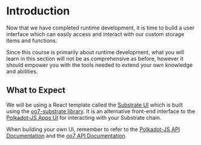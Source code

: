 Introduction
===

Now that we have completed runtime development, it is time to build a user interface which can easily access and interact with our custom storage items and functions.

Since this course is primarily about runtime development, what you will learn in this section will not be as comprehensive as before, however it should empower you with the tools needed to extend your own knowledge and abilities.

## What to Expect

We will be using a React template called the [Substrate UI](https://github.com/paritytech/substrate-ui) which is built using the [oo7-substrate library](https://github.com/paritytech/oo7/tree/master/packages/oo7-substrate). It is an alternative front-end interface to the [Polkadot-JS Apps UI](https://github.com/polkadot-js/apps) for interacting with your Substrate chain.

When building your own UI, remember to refer to the [Polkadot-JS API Documentation](https://polkadot.js.org/api/) and the [oo7 API Documentation](https://paritytech.github.io/oo7/).
